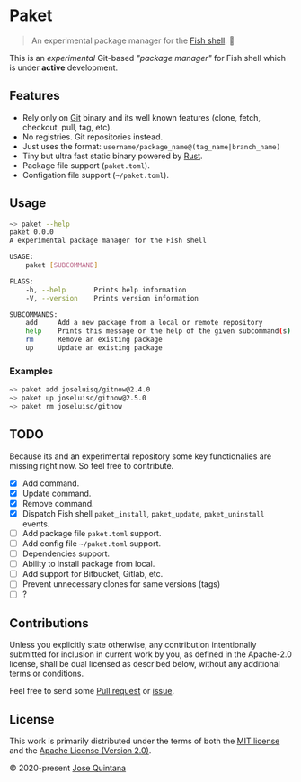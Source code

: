 # Paket

> An experimental package manager for the [Fish shell](https://fishshell.com/). 🐠

This is an *experimental* Git-based *"package manager"* for Fish shell which is under **active** development.

## Features

- Rely only on [Git](https://git-scm.com/) binary and its well known features (clone, fetch, checkout, pull, tag, etc).
- No registries. Git repositories instead.
- Just uses the format: `username/package_name@(tag_name|branch_name)`
- Tiny but ultra fast static binary powered by [Rust](https://www.rust-lang.org/).
- Package file support (`paket.toml`).
- Configation file support (`~/paket.toml`).

## Usage

```sh
~> paket --help
paket 0.0.0
A experimental package manager for the Fish shell

USAGE:
    paket [SUBCOMMAND]

FLAGS:
    -h, --help       Prints help information
    -V, --version    Prints version information

SUBCOMMANDS:
    add     Add a new package from a local or remote repository
    help    Prints this message or the help of the given subcommand(s)
    rm      Remove an existing package
    up      Update an existing package
```

### Examples

```sh
~> paket add joseluisq/gitnow@2.4.0
~> paket up joseluisq/gitnow@2.5.0
~> paket rm joseluisq/gitnow
```

## TODO

Because its and an experimental repository some key functionalies are missing right now. So feel free to contribute.

- [x] Add command.
- [x] Update command.
- [x] Remove command.
- [x] Dispatch Fish shell `paket_install`, `paket_update`, `paket_uninstall` events.
- [ ] Add package file `paket.toml` support.
- [ ] Add config file `~/paket.toml` support.
- [ ] Dependencies support.
- [ ] Ability to install package from local.
- [ ] Add support for Bitbucket, Gitlab, etc.
- [ ] Prevent unnecessary clones for same versions (tags)
- [ ] ?

## Contributions

Unless you explicitly state otherwise, any contribution intentionally submitted for inclusion in current work by you, as defined in the Apache-2.0 license, shall be dual licensed as described below, without any additional terms or conditions.

Feel free to send some [Pull request](https://github.com/joseluisq/paket/pulls) or [issue](https://github.com/joseluisq/paket/issues).

## License

This work is primarily distributed under the terms of both the [MIT license](LICENSE-MIT) and the [Apache License (Version 2.0)](LICENSE-APACHE).

© 2020-present [Jose Quintana](https://git.io/joseluisq)
